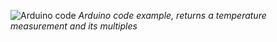 ![Arduino code](https://res.cloudinary.com/dhopxs1y3/image/upload/v1689363193/Screenshot_from_2023-07-14_15-26-43_qa8wjv.png)
_Arduino code example, returns a temperature measurement and its multiples_
